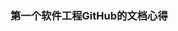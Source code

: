 ### 第一个软件工程GitHub的文档心得

<!--
**352554936h/352554936h** is a ✨ _special_ ✨ repository because its `README.md` (this file) appears on your GitHub profile.

Here are some ideas to get you started:

- 🔭 I’m currently working on ...
- 🌱 I’m currently learning ...
- 👯 I’m looking to collaborate on ...
- 🤔 I’m looking for help with ...
- 💬 Ask me about ...
- 📫 How to reach me: ...
- 😄 Pronouns: ...
- ⚡ Fun fact: ...
->
-我是一个思想保守的21世纪品德良好青年，我喜欢打羽毛球，乒乓球，下象棋。
-我的学习经历很平淡，每天遵守着三点一线的生活。
-如果你想了解我，可以在352554936 @qq。com邮箱来找我。
-我选择计算机专业是因为计算机未来工资比较高，上一学期接触的课程符合了我对计算机专业的期待。
-我目前有了能够自主学习新出现知识的能力，还有一个能力是接受能力强，能够接受出差等需要业务。
-上学期做过java的学工系统项目，我觉得比较有意思的课程是mysql数据库的课程。
-我期待在以后的课程中能够收获有用且且实用的知识。
